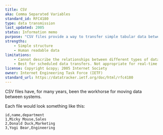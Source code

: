 ```yaml
---
title: CSV
aka: Comma Separated Variables
standard_id: RFC4180
type: data transmission
last_updated: 2005
status: Information memo
purpose: "CSV files provide a way to transfer simple tabular data between systems, for example between <strong>operations</strong> and <strong>analytics</strong>"
strengths:
    - Simple structure
    - Human readable data
limitations:
    - Cannot describe the relationships between different types of data, without the use of multiple CSV files.
    - Best for scheduled data transfers. Not appropriate for real-time use.
license: Copyright &copy; 2005 Internet Society
owner: Internet Engineering Task Force (IETF)
standard_url: https://datatracker.ietf.org/doc/html/rfc4180
---
```

CSV files have, for many years, been the workhorse for moving data between systems.

Each file would look something like this:

```
id,name,department
1,Micky Mouse,Sales
2,Donald Duck,Marketing
3,Yogi Bear,Engineering
```